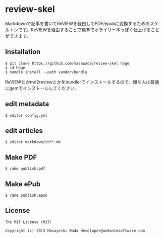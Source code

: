 # review-skel

Markdownで記事を書いてReVIEWを経由してPDF/epubに変換するためのスケルトンです。ReVIEWを経由することで標準でオライリー本っぽく仕上げることができます。


## Installation

    $ git clone https://github.com/masawada/review-skel hoge
    $ cd hoge
    $ bundle install --path vendor/bundle

ReVIEWとかmd2reviewとかをbundlerでインストールするので、嫌な人は普通にgemでインストールしてください。

## edit metadata

    $ editor config.yml

## edit articles

    $ editor markdown/ch**.md

## Make PDF

    $ rake publish:pdf

## Make ePub

    $ rake publish:epub

## License

    The MIT License (MIT)

    Copyright (c) 2013 Masayoshi Wada developer@andantesoftware.com

